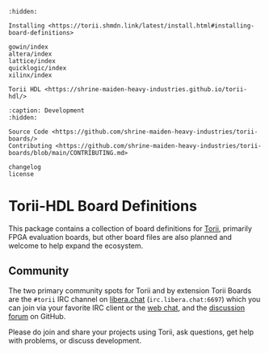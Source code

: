 <!-- markdownlint-disable MD041 -->
```{toctree}
:hidden:

Installing <https://torii.shmdn.link/latest/install.html#installing-board-definitions>

gowin/index
altera/index
lattice/index
quicklogic/index
xilinx/index

Torii HDL <https://shrine-maiden-heavy-industries.github.io/torii-hdl/>
```

```{toctree}
:caption: Development
:hidden:

Source Code <https://github.com/shrine-maiden-heavy-industries/torii-boards/>
Contributing <https://github.com/shrine-maiden-heavy-industries/torii-boards/blob/main/CONTRIBUTING.md>

changelog
license
```

# Torii-HDL Board Definitions

This package contains a collection of board definitions for [Torii], primarily FPGA evaluation boards, but other board files are also planned and welcome to help expand the ecosystem.

## Community

The two primary community spots for Torii and by extension Torii Boards are the `#torii` IRC channel on [libera.chat] (`irc.libera.chat:6697`) which you can join via your favorite IRC client or the [web chat], and the [discussion forum] on GitHub.

Please do join and share your projects using Torii, ask questions, get help with problems, or discuss development.

[Torii]: https://github.com/shrine-maiden-heavy-industries/torii-hdl
[libera.chat]: https://libera.chat/
[web chat]: https://web.libera.chat/#torii
[discussion forum]: https://github.com/shrine-maiden-heavy-industries/torii-boards/discussions
